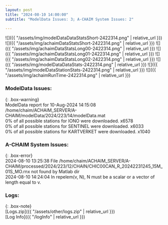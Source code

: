 ```yaml
---
layout: post
title: "2024-08-10 14:00:00"
subtitle: "ModelData Issues: 3; A-CHAIM System Issues: 2"

---
```


![]({{ "/assets/img/modelDataDataStatsShort-2422314.png" | relative_url }})
![]({{ "/assets/img/achaimDataStatsShort-2422314.png" | relative_url }})
![]({{ "/assets/img/achaimDataStatsLong00-2422314.png" | relative_url }})
![]({{ "/assets/img/achaimDataStatsLong01-2422314.png" | relative_url }})
![]({{ "/assets/img/achaimDataStatsLong02-2422314.png" | relative_url }})
![]({{ "/assets/img/modelDataDataStats-2422314.png" | relative_url }})
![]({{ "/assets/img/modelDataStationStats-2422314.png" | relative_url }})
![]({{ "/assets/img/achaimRunTime-2422314.png" | relative_url }})


### ModelData Issues:  
  
{: .box-warning}  
 ModelData report for 10-Aug-2024 14:15:08   
 /home/chaim/ACHAIM_SERVER/A-CHAIM/modelData/2024/223/14/modelData.mat   
 0% of all possible stations for IONO were downloaded. x6578   
 0% of all possible stations for SENTINEL were downloaded. x6033   
 0% of all possible stations for KARTVERKET were downloaded. x1040   
  
### A-CHAIM System Issues:  
  
{: .box-error}  
2024-08-10 13:25:38 File /home/chaim/ACHAIM_SERVER/A-CHAIM/processed/2024/223/12/CHAIN/CHIC00CAN_R_20242231245_15M_01S_MO.rnx not found by Matlab dir  
2024-08-10 14:24:04 In repelem(v, N), N must be a scalar or a vector of length equal to v.  

### Logs:  
  
{: .box-note}  
[Logs.zip]({{ "/assets/other/logs.zip" | relative_url }})  
[Log Info]({{ "/logInfo" | relative_url }})  
